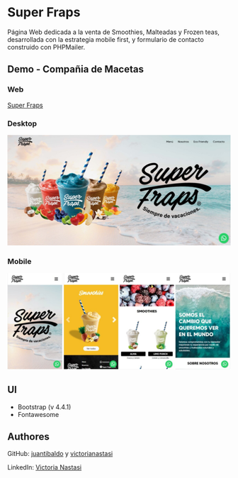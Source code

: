 # Super Fraps
Página Web dedicada a la venta de Smoothies, Malteadas y Frozen teas, desarrollada con la estrategia mobile first, y formulario de contacto construido con PHPMailer.

## Demo - Compañia de Macetas
### Web
[Super Fraps](https://superfraps.netlify.app/)<br>

### Desktop
![Super Fraps Demo - Desktop](demo/desktop.jpg)

### Mobile
![Super Fraps Demo - Mobile](demo/mobile.jpg)

## UI
- Bootstrap (v 4.4.1)
- Fontawesome

## Authores
GitHub: [juantibaldo](https://github.com/juantibaldo) y [victorianastasi](https://github.com/victorianastasi)

LinkedIn:  [Victoria Nastasi](https://www.linkedin.com/in/victoria-nastasi-a3452910b/)
